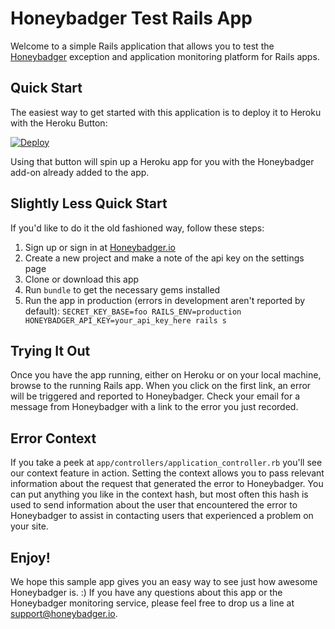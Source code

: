 # Honeybadger Test Rails App

Welcome to a simple Rails application that allows you to test the
[Honeybadger](https://www.honeybadger.io) exception and application
monitoring platform for Rails apps.

## Quick Start

The easiest way to get started with this application is to deploy it to
Heroku with the Heroku Button:

[![Deploy](https://www.herokucdn.com/deploy/button.png)](https://heroku.com/deploy)

Using that button will spin up a Heroku app for you with the Honeybadger
add-on already added to the app.

## Slightly Less Quick Start

If you'd like to do it the old fashioned way, follow these steps:

1. Sign up or sign in at [Honeybadger.io](https://www.honeybadger.io)
2. Create a new project and make a note of the api key on the settings
   page
3. Clone or download this app
4. Run `bundle` to get the necessary gems installed
5. Run the app in production (errors in development aren't reported by
   default):
`SECRET_KEY_BASE=foo RAILS_ENV=production
HONEYBADGER_API_KEY=your_api_key_here rails s`

## Trying It Out

Once you have the app running, either on Heroku or on your local
machine, browse to the running Rails app.  When you click on the first
link, an error will be triggered and reported to Honeybadger.  Check
your email for a message from Honeybadger with a link to the error you
just recorded. 

## Error Context

If you take a peek at `app/controllers/application_controller.rb` you'll
see our context feature in action.  Setting the context allows you to
pass relevant information about the request that generated the error to
Honeybadger.  You can put anything you like in the context hash, but
most often this hash is used to send information about the user that
encountered the error to Honeybadger to assist in contacting users that
experienced a problem on your site.

## Enjoy!

We hope this sample app gives you an easy way to see just how awesome
Honeybadger is. :)  If you have any questions about this app or the
Honeybadger monitoring service, please feel free to drop us a line at
support@honeybadger.io.
